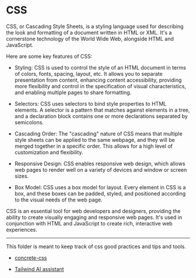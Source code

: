 # CSS

CSS, or Cascading Style Sheets, is a styling language used for describing
the look and formatting of a document written in HTML or XML. It's a cornerstone
technology of the World Wide Web, alongside HTML and JavaScript.

Here are some key features of CSS:

- Styling: CSS is used to control the style of an HTML document in terms
of colors, fonts, spacing, layout, etc. It allows you to separate presentation
from content, enhancing content accessibility, providing more flexibility
and control in the specification of visual characteristics, and enabling
multiple pages to share formatting.

- Selectors: CSS uses selectors to bind style properties to HTML elements.
A selector is a pattern that matches against elements in a tree, and a declaration
block contains one or more declarations separated by semicolons.

- Cascading Order: The "cascading" nature of CSS means that multiple style
sheets can be applied to the same webpage, and they will be merged together
in a specific order. This allows for a high level of customization and flexibility.

- Responsive Design: CSS enables responsive web design, which allows web
pages to render well on a variety of devices and window or screen sizes.

- Box Model: CSS uses a box model for layout. Every element in CSS is a box,
and these boxes can be padded, styled, and positioned according to the visual
needs of the web page.

CSS is an essential tool for web developers and designers, providing the
ability to create visually engaging and responsive web pages. It's used
in conjunction with HTML and JavaScript to create rich, interactive web
experiences.

---

This folder is meant to keep track of css good practices and tips and tools.

- [concrete-css](concrete-css/concrete-css.md)

- [Tailwind AI assistant](https://langcss.com/)
